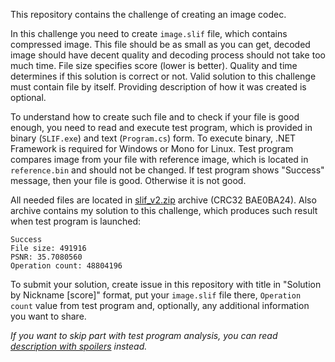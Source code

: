 This repository contains the challenge of creating an image codec.

In this challenge you need to create `image.slif` file, which contains compressed image. This file should be as small as you can get, decoded image should have decent quality and decoding process should not take too much time. File size specifies score (lower is better). Quality and time determines if this solution is correct or not. Valid solution to this challenge must contain file by itself. Providing description of how it was created is optional.

To understand how to create such file and to check if your file is good enough, you need to read and execute test program, which is provided in binary (`SLIF.exe`) and text (`Program.cs`) form. To execute binary, .NET Framework is required for Windows or Mono for Linux. Test program compares image from your file with reference image, which is located in `reference.bin` and should not be changed. If test program shows "Success" message, then your file is good. Otherwise it is not good.

All needed files are located in [slif_v2.zip](https://github.com/Vort/SLIF/raw/a78c14980e01cf9cb0f49ccb1d2f09563d321dfa/slif_v2.zip) archive (CRC32 BAE0BA24). Also archive contains my solution to this challenge, which produces such result when test program is launched:
```
Success
File size: 491916
PSNR: 35.7080560
Operation count: 48804196
```

To submit your solution, create issue in this repository with title in "Solution by Nickname [score]" format, put your `image.slif` file there, `Operation count` value from test program and, optionally, any additional information you want to share.

_If you want to skip part with test program analysis, you can read [description with spoilers](https://github.com/Vort/SLIF/blob/spoilers/README.md) instead._